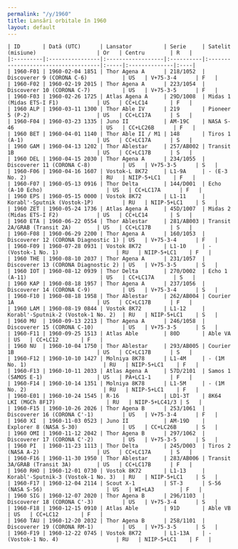 ```yaml
---
permalink: "/y/1960"
title: Lansări orbitale în 1960
layout: default
---
```


    | ID       | Dată (UTC)      | Lansator          | Serie     | Satelit (misiune)                   | Or   | Centru        | R   |
    |:---------|:----------------|:------------------|:----------|:------------------------------------|:-----|:--------------|:----|
    | 1960-F01 | 1960-02-04 1851 | Thor Agena A      | 218/1052  | Discoverer 9 (CORONA C-6)           | US   | V+75-3-4      | F   |
    | 1960-F02 | 1960-02-19 2015 | Thor Agena A      | 223/1054  | Discoverer 10 (CORONA C-7)          | US   | V+75-3-5      | F   |
    | 1960-F03 | 1960-02-26 1725 | Atlas Agena A     | 29D/1008  | Midas 1 (Midas ETS-I F1)            | US   | CC+LC14       | F   |
    | 1960 ALP | 1960-03-11 1300 | Thor Able IV      | 219       | Pioneer 5 (P-2)                     | US   | CC+LC17A      | S   |
    | 1960-F04 | 1960-03-23 1335 | Juno II           | AM-19C    | NASA S-46                           | US   | CC+LC26B      | F   |
    | 1960 BET | 1960-04-01 1140 | Thor Able II / M1 | 148       | Tiros 1 (A-1)                       | US   | CC+LC17A      | S   |
    | 1960 GAM | 1960-04-13 1202 | Thor Ablestar     | 257/AB002 | Transit 1B                          | US   | CC+LC17B      | S   |
    | 1960 DEL | 1960-04-15 2030 | Thor Agena A      | 234/1055  | Discoverer 11 (CORONA C-8)          | US   | V+75-3-5      | S   |
    | 1960-F06 | 1960-04-16 1607 | Vostok-L 8K72     | L1-9A     | - (E-3 No. 2)                       | RU   | NIIP-5+LC1    | F   |
    | 1960-F07 | 1960-05-13 0916 | Thor Delta        | 144/D001  | Echo (A-10 Echo)                    | US   | CC+LC17A      | F   |
    | 1960 EPS | 1960-05-15 0000 | Vostok 8K72       | L1-11     | Korabl'-Sputnik (Vostok-1P)         | RU   | NIIP-5+LC1    | S   |
    | 1960 ZET | 1960-05-24 1736 | Atlas Agena A     | 45D/1007  | Midas 2 (Midas ETS-I F2)            | US   | CC+LC14       | S   |
    | 1960 ETA | 1960-06-22 0554 | Thor Ablestar     | 281/AB003 | Transit 2A/GRAB (Transit 2A)        | US   | CC+LC17B      | S   |
    | 1960-F08 | 1960-06-29 2200 | Thor Agena A      | 160/1053  | Discoverer 12 (CORONA Diagnostic 1) | US   | V+75-3-4      | F   |
    | 1960-F09 | 1960-07-28 0931 | Vostok 8K72       | L1-10     | - (Vostok-1 No. 1)                  | RU   | NIIP-5+LC1    | F   |
    | 1960 THE | 1960-08-10 2037 | Thor Agena A      | 231/1057  | Discoverer 13 (CORONA Diagnostic 2) | US   | V+75-3-5      | S   |
    | 1960 IOT | 1960-08-12 0939 | Thor Delta        | 270/D002  | Echo 1 (A-11)                       | US   | CC+LC17A      | S   |
    | 1960 KAP | 1960-08-18 1957 | Thor Agena A      | 237/1056  | Discoverer 14 (CORONA C-9)          | US   | V+75-3-4      | S   |
    | 1960-F10 | 1960-08-18 1958 | Thor Ablestar     | 262/AB004 | Courier 1A                          | US   | CC+LC17B      | F   |
    | 1960 LAM | 1960-08-19 0844 | Vostok 8K72       | L1-12     | Korabl'-Sputnik-2 (Vostok-1 No. 2)  | RU   | NIIP-5+LC1    | S   |
    | 1960 MU  | 1960-09-13 2213 | Thor Agena A      | 246/1058  | Discoverer 15 (CORONA C-10)         | US   | V+75-3-5      | S   |
    | 1960-F11 | 1960-09-25 1513 | Atlas Able        | 80D       | Able VA                             | US   | CC+LC12       | F   |
    | 1960 NU  | 1960-10-04 1750 | Thor Ablestar     | 293/AB005 | Courier 1B                          | US   | CC+LC17B      | S   |
    | 1960-F12 | 1960-10-10 1427 | Molniya 8K78      | L1-4M     | - (1M No. 1)                        | RU   | NIIP-5+LC1    | F   |
    | 1960-F13 | 1960-10-11 2033 | Atlas Agena A     | 57D/2101  | Samos 1 (SAMOS E-1)                 | US   | PA+LC1-1      | F   |
    | 1960-F14 | 1960-10-14 1351 | Molniya 8K78      | L1-5M     | - (1M No. 2)                        | RU   | NIIP-5+LC1    | F   |
    | 1960-E01 | 1960-10-24 1545 | R-16              | LD1-3T    | 8K64 LKI (MGCh 8F17)                | RU   | NIIP-5+LC41/3 | S   |
    | 1960-F15 | 1960-10-26 2026 | Thor Agena B      | 253/1061  | Discoverer 16 (CORONA C'-1)         | US   | V+75-3-4      | F   |
    | 1960 XI  | 1960-11-03 0523 | Juno II           | AM-19D    | Explorer 8 (NASA S-30)              | US   | CC+LC26B      | S   |
    | 1960 OMI | 1960-11-12 2042 | Thor Agena B      | 297/1062  | Discoverer 17 (CORONA C'-2)         | US   | V+75-3-5      | S   |
    | 1960 PI  | 1960-11-23 1113 | Thor Delta        | 245/D003  | Tiros 2 (NASA A-2)                  | US   | CC+LC17A      | S   |
    | 1960-F16 | 1960-11-30 1950 | Thor Ablestar     | 283/AB006 | Transit 3A/GRAB (Transit 3A)        | US   | CC+LC17B      | F   |
    | 1960 RHO | 1960-12-01 0730 | Vostok 8K72       | L1-13     | Korabl'-Sputnik-3 (Vostok-1 No. 3)  | RU   | NIIP-5+LC1    | S   |
    | 1960-F17 | 1960-12-04 2114 | Scout X-1         | ST-3      | S-56 (NASA S-56)                    | US   | WI+LA3        | F   |
    | 1960 SIG | 1960-12-07 2020 | Thor Agena B      | 296/1103  | Discoverer 18 (CORONA C'-3)         | US   | V+75-3-4      | S   |
    | 1960-F18 | 1960-12-15 0910 | Atlas Able        | 91D       | Able VB                             | US   | CC+LC12       | F   |
    | 1960 TAU | 1960-12-20 2032 | Thor Agena B      | 258/1101  | Discoverer 19 (CORONA RM-1)         | US   | V+75-3-5      | S   |
    | 1960-F19 | 1960-12-22 0745 | Vostok 8K72       | L1-13A    | - (Vostok-1 No. 4)                  | RU   | NIIP-5+LC1    | F   |

